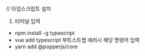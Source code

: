 // 타입스크립트 설치

1. 터미널 입력
- npm install -g typescript
- vue add typescript
부트스트랩 에러시 해당 명령어 입력
- yarn add @popperjs/core